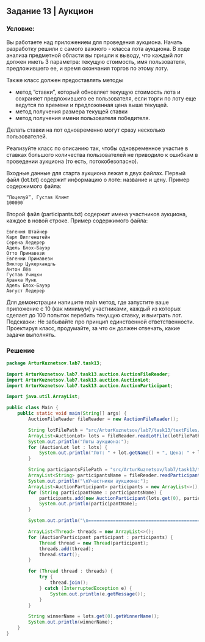## Задание 13 | Аукцион
### Условие:
Вы работаете над приложением для проведения аукциона. Начать разработку решили с самого важного - класса лота аукциона. В ходе анализа предметной области вы пришли к выводу, что каждый лот должен иметь 3 параметра: текущую стоимость, имя пользователя, предложившего ее, и время окончания торгов по этому лоту.

Также класс должен предоставлять методы
- метод “ставки”, который обновляет текущую стоимость лота и сохраняет предложившего ее пользователя, если торги по лоту еще ведутся по времени и предложенная цена выше текущей.
- метод получения размера текущей ставки
- метод получения имени пользователя победителя.

Делать ставки на лот одновременно могут сразу несколько пользователей.

Реализуйте класс по описанию так, чтобы одновременное участие в ставках большого количества пользователей не приводило к ошибкам в проведении аукциона (то есть, потокобезопасно).

Входные данные для старта аукциона лежат в двух файлах. Первый файл (lot.txt) содержит информацию о лоте: название  и цену. Пример содержимого файла:

```
“Поцелуй”, Густав Климт
100000
```

Второй файл (participants.txt) содержит имена участников аукциона, каждое в новой строке. Пример содержимого файла:

```
Евгения Штайнер
Карл Витгенштейн
Серена Ледерер
Адель Блох-Бауэр
Отто Примавези
Евгении Примавези
Виктор Цукеркандль
Антон Лёв
Густав Учицки
Аранка Мунк
Адель Блох-Бауэр
Август Ледерер
```

Для демонстрации напишите main метод, где запустите ваше приложение с 10 (как минимум) участниками, каждый из которых сделает до 100 попыток перебить текущую ставку, и выиграть лот.
Подсказки:
Не забывайте про принцип единственной ответственности. Проектируя класс, продумайте, за что он должен отвечать, какие задачи выполнять.


### Решение

```java
package ArturKuznetsov.lab7.task13;

import ArturKuznetsov.lab7.task13.auction.AuctionFileReader;
import ArturKuznetsov.lab7.task13.auction.AuctionLot;
import ArturKuznetsov.lab7.task13.auction.AuctionParticipant;

import java.util.ArrayList;

public class Main {
    public static void main(String[] args) {
        AuctionFileReader fileReader = new AuctionFileReader();

        String lotFilePath = "src/ArturKuznetsov/lab7/task13/textFiles/lot.txt";
        ArrayList<AuctionLot> lots = fileReader.readLotFile(lotFilePath);
        System.out.println("Лоты аукциона:");
        for (AuctionLot lot : lots) {
            System.out.println("Лот: " + lot.getName() + ", Цена: " + lot.getStartedPrice());
        }

        String participantsFilePath = "src/ArturKuznetsov/lab7/task13/textFiles/participants.txt";
        ArrayList<String> participantsName = fileReader.readParticipantFile(participantsFilePath);
        System.out.println("\nУчастники аукциона:");
        ArrayList<AuctionParticipant> participants = new ArrayList<>();
        for (String participantName : participantsName) {
            participants.add(new AuctionParticipant(lots.get(0), participantName));
            System.out.println(participantName);
        }

        System.out.println("\n=====================================================================================\n");

        ArrayList<Thread> threads = new ArrayList<>();
        for (AuctionParticipant participant : participants) {
            Thread thread = new Thread(participant);
            threads.add(thread);
            thread.start();
        }

        for (Thread thread : threads) {
            try {
                thread.join();
            } catch (InterruptedException e) {
                System.out.println(e.getMessage());
            }
        }

        String winnerName = lots.get(0).getWinnerName();
        System.out.println(winnerName);
    }
}
```
